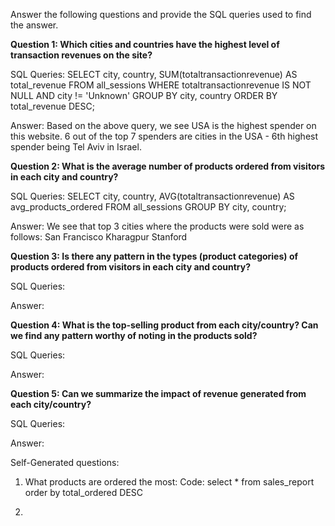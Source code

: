 Answer the following questions and provide the SQL queries used to find the answer.

    
**Question 1: Which cities and countries have the highest level of transaction revenues on the site?**


SQL Queries:
SELECT
  city,
  country,
  SUM(totaltransactionrevenue) AS total_revenue
FROM all_sessions
WHERE totaltransactionrevenue IS NOT NULL
  AND city != 'Unknown'
GROUP BY city, country
ORDER BY total_revenue DESC;

Answer: 
Based on the above query, we see USA is the highest spender on this website.
6 out of the top 7 spenders are cities in the USA - 6th highest spender being Tel Aviv in Israel.




**Question 2: What is the average number of products ordered from visitors in each city and country?**


SQL Queries:
SELECT
  city,
  country,
  AVG(totaltransactionrevenue) AS avg_products_ordered
FROM all_sessions
GROUP BY city, country;



Answer:
We see that top 3 cities where the products were sold were as follows:
San Francisco
Kharagpur
Stanford




**Question 3: Is there any pattern in the types (product categories) of products ordered from visitors in each city and country?**


SQL Queries:



Answer:





**Question 4: What is the top-selling product from each city/country? Can we find any pattern worthy of noting in the products sold?**


SQL Queries:



Answer:





**Question 5: Can we summarize the impact of revenue generated from each city/country?**

SQL Queries:



Answer:



Self-Generated questions:
1. What products are ordered the most:
   Code: select *
from sales_report
order by total_ordered DESC

2. 




